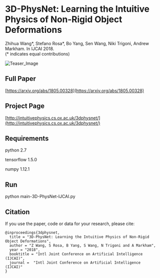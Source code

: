 # 3D-PhysNet: Learning the Intuitive Physics of Non-Rigid Object Deformations
Zhihua Wang*, Stefano Rosa*, Bo Yang, Sen Wang, Niki Trigoni, Andrew Markham. In IJCAI 2018. <br />
(* indicates equal contributions)

![Teaser_Image](http://intuitivephysics.cs.ox.ac.uk/3dphysnet/index_files/baymax.gif)

## Full Paper
[https://arxiv.org/abs/1805.00328](https://arxiv.org/abs/1805.00328)

## Project Page
[http://intuitivephysics.cs.ox.ac.uk/3dphysnet/](http://intuitivephysics.cs.ox.ac.uk/3dphysnet/)

## Requirements
python 2.7

tensorflow 1.5.0

numpy 1.12.1

## Run
python main-3D-PhysNet-IJCAI.py

## Citation
If you use the paper, code or data for your research, please cite:
```
@inproceedings{3dphysnet,
  title = "3D-PhysNet: Learning the Intuitive Physics of Non-Rigid Object Deformations",
  author = "Z Wang, S Rosa, B Yang, S Wang, N Trigoni and A Markham",
  year = "2018",
  booktitle = "Intl Joint Conference on Artificial Intelligence (IJCAI)",
  journal =  "Intl Joint Conference on Artificial Intelligence (IJCAI)"
}